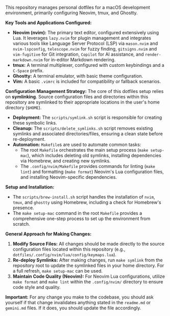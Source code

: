 This repository manages personal dotfiles for a macOS development environment, primarily configuring Neovim, tmux, and Ghostty.

**Key Tools and Applications Configured:**
*   **Neovim (nvim):** The primary text editor, configured extensively using Lua. It leverages `lazy.nvim` for plugin management and integrates various tools like Language Server Protocol (LSP) via `mason.nvim` and `nvim-lspconfig`, `telescope.nvim` for fuzzy finding, `gitsigns.nvim` and `vim-fugitive` for Git integration, `Copilot` for AI assistance, and `render-markdown.nvim` for in-editor Markdown rendering.
*   **tmux:** A terminal multiplexer, configured with custom keybindings and a `C-Space` prefix.
*   **Ghostty:** A terminal emulator, with basic theme configuration.
*   **Vim:** A basic `.vimrc` is included for compatibility or fallback scenarios.

**Configuration Management Strategy:**
The core of this dotfiles setup relies on **symlinking**. Source configuration files and directories within this repository are symlinked to their appropriate locations in the user's home directory (`$HOME`).

*   **Deployment:** The `scripts/symlink.sh` script is responsible for creating these symbolic links.
*   **Cleanup:** The `scripts/delete_symlinks.sh` script removes existing symlinks and associated directories/files, ensuring a clean state before re-deployment.
*   **Automation:** `Makefile`s are used to automate common tasks:
    *   The root `Makefile` orchestrates the main setup process (`make setup-mac`), which includes deleting old symlinks, installing dependencies via Homebrew, and creating new symlinks.
    *   The `.config/nvim/Makefile` provides commands for linting (`make lint`) and formatting (`make format`) Neovim's Lua configuration files, and installing Neovim-specific dependencies.

**Setup and Installation:**
*   The `scripts/brew-install.sh` script handles the installation of `nvim`, `tmux`, and `ghostty` using Homebrew, including a check for Homebrew's presence.
*   The `make setup-mac` command in the root `Makefile` provides a comprehensive one-step process to set up the environment from scratch.

**General Approach for Making Changes:**
1.  **Modify Source Files:** All changes should be made directly to the source configuration files located within this repository (e.g., `dotfiles/.config/nvim/lua/config/keymaps.lua`).
2.  **Re-deploy Symlinks:** After making changes, run `make symlink` from the repository root to update the symlinked files in your home directory. For a full refresh, `make setup-mac` can be used.
3.  **Maintain Code Quality (Neovim):** For Neovim Lua configurations, utilize `make format` and `make lint` within the `.config/nvim/` directory to ensure code style and quality.

**Important:** For any change you make to the codebase, you should ask yourself if that change invalidates anything stated in the `readme.md` or `gemini.md` files. If it does, you should update the file accordingly.
